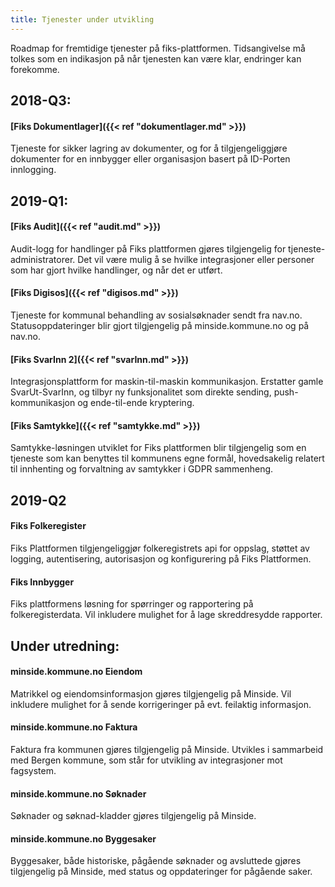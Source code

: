 ```yaml
--- 
title: Tjenester under utvikling
--- 
```


Roadmap for fremtidige tjenester på fiks-plattformen. Tidsangivelse må tolkes som en indikasjon på når tjenesten kan være klar, endringer kan forekomme.

## 2018-Q3:
####  [Fiks Dokumentlager]({{< ref "dokumentlager.md" >}})
Tjeneste for sikker lagring av dokumenter, og for å tilgjengeliggjøre dokumenter for en innbygger eller organisasjon basert på ID-Porten innlogging.

## 2019-Q1:
#### [Fiks Audit]({{< ref "audit.md" >}})
Audit-logg for handlinger på Fiks plattformen gjøres tilgjengelig for tjeneste-administratorer. Det vil være mulig å se hvilke integrasjoner eller personer som har gjort hvilke handlinger, og når det er utført.

#### [Fiks Digisos]({{< ref "digisos.md" >}})
Tjeneste for kommunal behandling av sosialsøknader sendt fra nav.no. Statusoppdateringer blir gjort tilgjengelig på minside.kommune.no og på nav.no.

#### [Fiks SvarInn 2]({{< ref "svarInn.md" >}})
Integrasjonsplattform for maskin-til-maskin kommunikasjon. Erstatter gamle SvarUt-SvarInn, og tilbyr ny funksjonalitet som direkte sending, push-kommunikasjon og ende-til-ende kryptering.

#### [Fiks Samtykke]({{< ref "samtykke.md" >}})
Samtykke-løsningen utviklet for Fiks plattformen blir tilgjengelig som en tjeneste som kan benyttes til kommunens egne formål, hovedsakelig relatert til innhenting og forvaltning av samtykker i GDPR sammenheng.

## 2019-Q2
#### Fiks Folkeregister
Fiks Plattformen tilgjengeliggjør folkeregistrets api for oppslag, støttet av logging, autentisering, autorisasjon og konfigurering på Fiks Plattformen.

#### Fiks Innbygger
Fiks plattformens løsning for spørringer og rapportering på folkeregisterdata. Vil inkludere mulighet for å lage skreddresydde rapporter.

## Under utredning:
#### minside.kommune.no Eiendom
Matrikkel og eiendomsinformasjon gjøres tilgjengelig på Minside. Vil inkludere mulighet for å sende korrigeringer på evt. feilaktig informasjon.

#### minside.kommune.no Faktura
Faktura fra kommunen gjøres tilgjengelig på Minside. Utvikles i sammarbeid med Bergen kommune, som står for utvikling av integrasjoner mot fagsystem.

#### minside.kommune.no Søknader
Søknader og søknad-kladder gjøres tilgjengelig på Minside.

#### minside.kommune.no Byggesaker
Byggesaker, både historiske, pågående søknader og avsluttede gjøres tilgjengelig på Minside, med status og oppdateringer for pågående saker.
